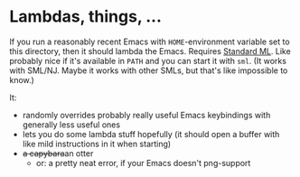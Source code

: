 # Lambdas, things, ...

If you run a reasonably recent Emacs with `HOME`-environment variable set to this directory, then it should lambda the Emacs. Requires [Standard ML](http://www.smlnj.org/). Like probably nice if it's available in `PATH` and you can start it with `sml`. (It works with SML/NJ. Maybe it works with other SMLs, but that's like impossible to know.)

It:
* randomly overrides probably really useful Emacs keybindings with generally less useful ones
* lets you do some lambda stuff hopefully (it should open a buffer with like mild instructions in it when starting)
* ~~a capybara~~an otter
  * or: a pretty neat error, if your Emacs doesn't png-support
